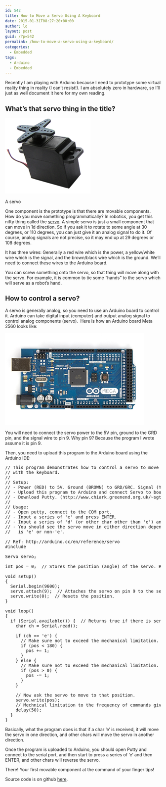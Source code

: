 ```yaml
---
id: 542
title: How to Move a Servo Using A Keyboard
date: 2015-01-31T08:27:20+00:00
author: lo
layout: post
guid: /?p=542
permalink: /how-to-move-a-servo-using-a-keyboard/
categories:
  - Embedded
tags:
  - Arduino
  - Embedded
---
```

Recently I am playing with Arduino because I need to prototype some virtual reality thing in reality (I can&#8217;t resist!). I am absolutely zero in hardware, so I&#8217;ll just as well document it here for my own reading.

## What&#8217;s that servo thing in the title?

<div id="attachment_545" style="width: 287px" class="wp-caption aligncenter">
  <a href="/wp-content/uploads/2015/01/servo.gif"><img class="wp-image-545 " src="/wp-content/uploads/2015/01/servo.gif" alt="A servo" width="277" height="245" /></a>
  
  <p class="wp-caption-text">
    A servo
  </p>
</div>

One component is the prototype is that there are movable components. How do you move something programmatically? In robotics, you get this nifty thing called the <a href="http://en.wikipedia.org/wiki/Servo_(radio_control)" target="_blank">servo</a>. A simple servo is just a small component that can move in 1d direction. So if you ask it to rotate to some angle at 30 degrees, or 110 degrees, you can just give it an analog signal to do it. Of course, analog signals are not precise, so it may end up at 29 degrees or 108 degrees.

It has three wires: Generally a red wire which is the power, a yellow/white wire which is the signal, and the brown/black wire which is the ground. We&#8217;ll need to connect these wires to the Arduino board.

You can screw something onto the servo, so that thing will move along with the servo. For example, it is common to tie some &#8220;hands&#8221; to the servo which will serve as a robot&#8217;s hand.

## How to control a servo?

A servo is generally analog, so you need to use an Arduino board to control it. Arduino can take digital input (computer) and output analog signal to control analog components (servo).  Here is how an Arduino board Meta 2560 looks like:

[<img class="aligncenter size-full wp-image-543" src="/wp-content/uploads/2015/01/mega2560.jpg" alt="mega2560" width="450" height="296" />](/wp-content/uploads/2015/01/mega2560.jpg)

You will need to connect the servo power to the 5V pin, ground to the GRD pin, and the signal wire to pin 9. Why pin 9? Because the program I wrote assume it is pin 9.

Then, you need to upload this program to the Arduino board using the Arduino IDE:

<pre>// This program demonstrates how to control a servo to move in either direction
// with the keyboard.
//
// Setup:
// - Power (RED) to 5V. Ground (BROWN) to GRD/GRC. Signal (YELLOW) to pin 9.
// - Upload this program to Arduino and connect Servo to board.
// - Download Putty. (http://www.chiark.greenend.org.uk/~sgtatham/putty/)
// 
// Usage:
// - Open putty, connect to the COM port.
// - Input a series of 'e' and press ENTER.
// - Input a series of 'd' (or other char other than 'e') and press ENTER.
// - You should see the servo move in either direction depending if the char
//   is 'e' or non-'e'.

// Ref: http://arduino.cc/en/reference/servo
#include  
 
Servo servo;
 
int pos = 0;  // Stores the position (angle) of the servo. Range is [0, 180].
 
void setup() 
{ 
  Serial.begin(9600);
  servo.attach(9);  // Attaches the servo on pin 9 to the servo object.
  servo.write(0);  // Resets the position.
} 
 
void loop() 
{
  if (Serial.available()) {  // Returns true if there is serial input.
    char ch = Serial.read();
    
    if (ch == 'e') {
      // Make sure not to exceed the mechanical limitation.
      if (pos &lt; 180) {
        pos += 1;
      }
    } else {
      // Make sure not to exceed the mechanical limitation.
      if (pos &gt; 0) {
        pos -= 1;
      }
    }
    
    // Now ask the servo to move to that position.
    servo.write(pos);
    // Mechnical limitation to the frequency of commands given.
    delay(50);
  }
} 
</pre>

Basically, what the program does is that if a char &#8216;e&#8217; is received, it will move the servo in one direction, and other chars will move the servo in another direction.

Once the program is uploaded to Arduino, you should open Putty and connect to the serial port, and then start to press a series of &#8216;e&#8217; and then ENTER, and other chars will reverse the servo.

There! Your first movable component at the command of your finger tips!

Source code is on github <a href="https://github.com/log0/some_arduino_scripts/blob/master/move_servo_by_keyboard.c" target="_blank">here</a>.